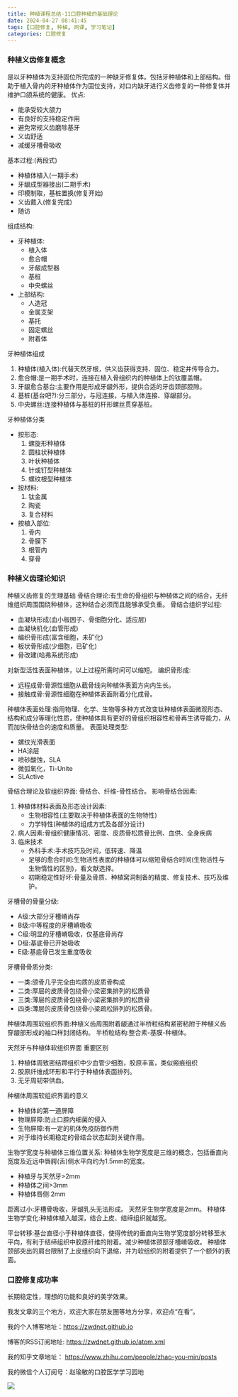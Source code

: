 ```yaml
---
title: 种植课程总结-11口腔种植的基础理论
date: 2024-04-27 08:41:45
tags: [口腔修复, 种植, 网课, 学习笔记]
categories: 口腔修复
---
```

### 种植义齿修复概念
是以牙种植体为支持固位所完成的一种缺牙修复体。包括牙种植体和上部结构。借助于植入骨内的牙种植体作为固位支持，对口内缺牙进行义齿修复的一种修复体并维护口颌系统的健康。
优点:
- 能承受较大颌力
- 有良好的支持稳定作用
- 避免常规义齿磨除基牙
- 义齿舒适
- 减缓牙槽骨吸收

基本过程:(两段式)
- 种植体植入(一期手术)
- 牙龈成型器接出(二期手术)
- 印模制取，基桩置换(修复开始)
- 义齿戴入(修复完成)
- 随访

组成结构:
- 牙种植体:
    - 植入体
    - 愈合帽
    - 牙龈成型器
    - 基桩
    - 中央螺丝
- 上部结构:
    - 人造冠
    - 金属支架
    - 基托
    - 固定螺丝
    - 附着体

牙种植体组成
1. 种植体(植入体):代替天然牙根，供义齿获得支持、固位、稳定并传导合力。
2. 愈合帽:是一期手术时，连接在植入骨组织内的种植体上的钛覆盖帽。
3. 牙龈愈合基台:主要作用是形成牙龈外形，提供合适的牙齿颈部腔隙。
4. 基桩(基台吧?):分三部分，与冠连接，与植入体连接、穿龈部分。
5. 中央螺丝:连接种植体与基桩的杆形螺丝贯穿基桩。

牙种植体分类
- 按形态:
    1. 螺旋形种植体
    2. 圆柱状种植体
    3. 叶状种植体
    4. 针或钉型种植体
    5. 螺纹根型种植体
- 按材料:
    1. 钛金属
    2. 陶瓷
    3. 复合材料
- 按植入部位:
    1. 骨内
    2. 骨膜下
    3. 根管内
    4. 穿骨
 
### 种植义齿理论知识
种植义齿修复的生理基础
骨结合理论:有生命的骨组织与种植体之间的结合，无纤维组织周围围绕种植体，这种结合必须而且能够承受负重。
骨结合组织学过程:
- 血凝块形成(血小板因子、骨细胞分化、适应层)
- 血凝块机化(血管形成)
- 编织骨形成(富含细胞，未矿化)
- 板状骨形成(少细胞，已矿化)
- 骨改建(哈弗系统形成)

对新型活性表面种植体，以上过程所需时间可以缩短。
编织骨形成:
- 远程成骨:骨源性细胞从截骨线向种植体表面方向内生长。
- 接触成骨:骨源性细胞在种植体表面附着分化成骨。

种植体表面处理:指用物理、化学、生物等多种方式改变钛种植体表面微观形态、结构和成分等理化性质，使种植体具有更好的骨组织相容性和骨再生诱导能力，从而加快骨结合的速度和质量。
表面处理类型:
- 螺纹光滑表面
- HA涂层
- 喷砂酸蚀，SLA
- 微弧氧化，Ti-Unite
- SLActive

骨结合理论及软组织界面:
骨结合、纤维-骨性结合。
影响骨结合因素:
1. 种植体材料表面及形态设计因素:
    - 生物相容性(主要取决于种植体表面的生物特性)
    - 力学特性(种植体的组成方式及各部分设计)
2. 病人因素:骨组织健康情况、密度、皮质骨松质骨比例、血供、全身疾病
3. 临床技术
    - 外科手术:手术技巧及时间，低转速、降温
    - 足够的愈合时间:生物活性表面的种植体可以缩短骨结合时间(生物活性与生物惰性的区别)，看文献选择。
    - 初期稳定性好坏:骨量及骨质、种植窝洞制备的精度、修复技术、技巧及维护。

牙槽骨的骨量分级:
- A级:大部分牙槽嵴尚存
- B级:中等程度的牙槽嵴吸收
- C级:明显的牙槽嵴吸收，仅基底骨尚存
- D级:基底骨已开始吸收
- E级:基底骨已发生重度吸收

牙槽骨骨质分类:
- 一类:颌骨几乎完全由均质的皮质骨构成
- 二类:厚层的皮质骨包绕骨小梁密集排列的松质骨
- 三类:薄层的皮质骨包绕骨小梁密集排列的松质骨
- 四类:薄层的皮质骨包绕骨小梁疏松排列的松质骨。

种植体周围软组织界面:种植义齿周围附着龈通过半桥粒结构紧密粘附于种植义齿穿龈部形成的袖口样封闭结构。
半桥粒结构:整合素-基膜-种植体。

天然牙与种植体软组织界面
重要区别
1. 种植体周致密结蹄组织中少血管少细胞，胶原丰富，类似瘢痕组织
2. 胶原纤维成环形和平行于种植体表面排列。
3. 无牙周韧带供血。

种植体周围软组织界面的意义
- 种植体的第一道屏障
- 物理屏障:防止口腔内细菌的侵入
- 生物屏障:有一定的机体免疫防御作用
- 对于维持长期稳定的骨结合状态起到关键作用。

生物学宽度与种植体三维位置关系:
种植体生物学宽度是三维的概念，包括垂直向宽度及近远中唇腭(舌)侧水平向约为1.5mm的宽度。
- 种植牙与天然牙>2mm
- 种植体之间>3mm
- 种植体唇侧:2mm

距离过小:牙槽骨吸收，牙龈乳头无法形成。
天然牙生物学宽度是2mm。
种植体生物学变化:种植体植入越深，结合上皮、结缔组织就越宽。

平台转移:基台直径小于种植体直径，使得传统的垂直向生物学宽度部分转移至水平向，有利于结缔组织中胶原纤维的附着。减少种植体颈部牙槽嵴吸收。
种植体颈部突出的肩台限制了上皮组织向下退缩，并为软组织的附着提供了一个额外的表面。

### 口腔修复成功率
长期稳定性，理想的功能和良好的美学效果。





我发文章的三个地方，欢迎大家在朋友圈等地方分享，欢迎点“在看”。

我的个人博客地址：https://zwdnet.github.io

博客的RSS订阅地址: https://zwdnet.github.io/atom.xml

我的知乎文章地址： https://www.zhihu.com/people/zhao-you-min/posts

我的微信个人订阅号：赵瑜敏的口腔医学学习园地

![](https://zymblog-1258069789.cos.ap-chengdu.myqcloud.com/other/wx.jpg)
